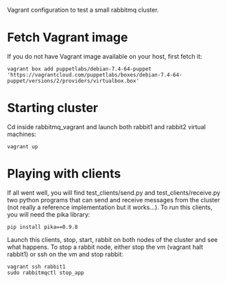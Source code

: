 Vagrant configuration to test a small rabbitmq cluster.

# Fetch Vagrant image

If you do not have Vagrant image available on your host, first fetch it:

    vagrant box add puppetlabs/debian-7.4-64-puppet 'https://vagrantcloud.com/puppetlabs/boxes/debian-7.4-64-puppet/versions/2/providers/virtualbox.box'

# Starting cluster

Cd inside rabbitmq_vagrant and launch both rabbit1 and rabbit2 virtual machines:

    vagrant up

# Playing with clients

If all went well, you will find test_clients/send.py and test_clients/receive.py two python programs that can send and receive messages from the cluster (not really a reference implementation but it works...). To run this clients, you will need the pika library:

    pip install pika==0.9.8

Launch this clients, stop, start, rabbit on both nodes of the cluster and see what happens. To stop a rabbit node, either stop the vm (vagrant halt rabbit1) or ssh on the vm and stop rabbit:

    vagrant ssh rabbit1
    sudo rabbitmqctl stop_app
